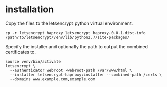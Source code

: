 


# installation

Copy the files to the letsencrypt python virtual environment.
```
cp -r letsencrypt_haproxy letsencrypt_haproxy-0.0.1.dist-info /path/to/letsencrypt/venv/lib/python2.7/site-packages/
```

Specify the installer and optionally the path to output the combined certificates to.

```
source venv/bin/activate
letsencrypt \
  --authenticator webroot -webroot-path /var/www/html \
  --installer letsencrypt-haproxy:installer --combined-path /certs \
  --domains www.example.com,example.com
```
